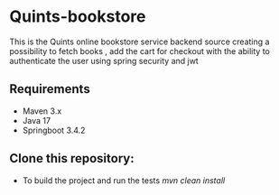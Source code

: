 # Quints-bookstore
This is the Quints online bookstore service backend source creating a possibility to fetch books , add the cart for checkout with the ability to authenticate the user using spring security and jwt

## Requirements
- Maven 3.x
- Java 17
- Springboot 3.4.2

 ## Clone this repository:
- To build the project and run the tests 
    *mvn clean install*
